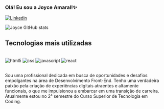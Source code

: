 
### Olá! Eu sou a Joyce Amaral!✨

[![Linkedin](https://img.shields.io/badge/LinkedIn-0077B5?style=for-the-badge&logo=linkedin&logoColor=white)](https://www.linkedin.com/in/joyce-amaral-programacao/)

<!--![Top Langs](https://github-readme-stats.vercel.app/api/top-langs/?username=Joyamarall&hide=javascript,html)-->

![Joyce GitHub stats](https://github-readme-stats.vercel.app/api?username=Joyamarall&show_icons=true&theme=dracula)


## Tecnologias mais utilizadas

<div style="display: inline_block"><br>
    <img align=center alt=html5 src=https://img.shields.io/badge/HTML5-E34F26?style=for-the-badge&logo=html5&logoColor=white />
    <img align=center alt=css src=https://img.shields.io/badge/CSS3-1572B6?style=for-the-badge&logo=css3&logoColor=white />
    <img align=center alt=javascript src=https://img.shields.io/badge/JavaScript-F7DF1E?style=for-the-badge&logo=javascript&logoColor=black />
    <img align=center alt=react src=https://img.shields.io/badge/React-20232A?style=for-the-badge&logo=react&logoColor=61DAFB/>
</div>
<br>

Sou uma profissional dedicada em busca de oportunidades e desafios empolgantes na área de Desenvolvimento Front-End. Tenho uma verdadeira paixão pela criação de experiências digitais atraentes e altamente funcionais, o que me impulsionou a embarcar em uma transição de carreira. Atualmente estou no 2° semestre do Curso Superior de Tecnologia em Coding.
